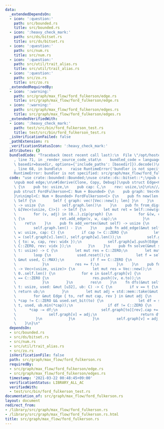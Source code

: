 ```yaml
---
data:
  _extendedDependsOn:
  - icon: ':question:'
    path: src/bounded.rs
    title: src/bounded.rs
  - icon: ':heavy_check_mark:'
    path: src/ds/bitset.rs
    title: src/ds/bitset.rs
  - icon: ':question:'
    path: src/num.rs
    title: src/num.rs
  - icon: ':question:'
    path: src/util/trait_alias.rs
    title: src/util/trait_alias.rs
  - icon: ':question:'
    path: src/zo.rs
    title: src/zo.rs
  _extendedRequiredBy:
  - icon: ':warning:'
    path: src/graph/max_flow/ford_fulkerson/edge.rs
    title: src/graph/max_flow/ford_fulkerson/edge.rs
  - icon: ':warning:'
    path: src/graph/max_flow/ford_fulkerson/edges.rs
    title: src/graph/max_flow/ford_fulkerson/edges.rs
  _extendedVerifiedWith:
  - icon: ':heavy_check_mark:'
    path: test/src/bin/ford_fulkerson_test.rs
    title: test/src/bin/ford_fulkerson_test.rs
  _isVerificationFailed: false
  _pathExtension: rs
  _verificationStatusIcon: ':heavy_check_mark:'
  attributes: {}
  bundledCode: "Traceback (most recent call last):\n  File \"/opt/hostedtoolcache/Python/3.9.2/x64/lib/python3.9/site-packages/onlinejudge_verify/documentation/build.py\"\
    , line 71, in _render_source_code_stat\n    bundled_code = language.bundle(stat.path,\
    \ basedir=basedir, options={'include_paths': [basedir]}).decode()\n  File \"/opt/hostedtoolcache/Python/3.9.2/x64/lib/python3.9/site-packages/onlinejudge_verify/languages/user_defined.py\"\
    , line 68, in bundle\n    raise RuntimeError('bundler is not specified: {}'.format(path.as_posix()))\n\
    RuntimeError: bundler is not specified: src/graph/max_flow/ford_fulkerson.rs\n"
  code: "use crate::bounded::Bounded;\nuse crate::ds::bitset::*;\npub use crate::num::*;\n\
    \npub mod edge;\n\n#[derive(Clone, Copy, Debug)]\npub struct Edge<C: Num + Bounded>\
    \ {\n    pub to: usize,\n    pub cap: C,\n    rev: usize,\n}\n\n/// O(FE)\n#[derive(Clone)]\n\
    pub struct FordFulkerson<C: Num + Bounded> {\n    pub graph: Vec<Vec<Edge<C>>>,\n\
    }\n\nimpl<C: Num + Bounded> FordFulkerson<C> {\n    pub fn new(len: usize) ->\
    \ Self {\n        Self { graph: vec![Vec::new(); len] }\n    }\n    pub fn len(&self)\
    \ -> usize {\n        self.graph.len()\n    }\n    pub fn from_digraph(graph:\
    \ &[Vec<(usize, C)>]) -> Self {\n        let mut ret = Self::new(graph.len());\n\
    \        for (v, adj) in (0..).zip(graph) {\n            for &(w, cap) in adj\
    \ {\n                ret.add_edge(v, w, cap);\n            }\n        }\n    \
    \    ret\n    }\n    pub fn add_vertex(&mut self) -> usize {\n        self.graph.push(Vec::new());\n\
    \        self.graph.len() - 1\n    }\n    pub fn add_edge(&mut self, v: usize,\
    \ w: usize, cap: C) {\n        if cap != C::ZERO {\n            let (vidx, widx)\
    \ = (self.graph[v].len(), self.graph[w].len());\n            self.graph[v].push(Edge\
    \ { to: w, cap, rev: widx });\n            self.graph[w].push(Edge { to: v, cap:\
    \ C::ZERO, rev: vidx });\n        }\n    }\n    pub fn solve(&mut self, s: usize,\
    \ t: usize) -> C {\n        let mut res = C::ZERO;\n        let mut used = new_bitset(self.graph.len());\n\
    \        loop {\n            used.reset();\n            let f = self.dfs(s, t,\
    \ &mut used, C::MAX);\n            if f == C::ZERO {\n                return res;\n\
    \            }\n            res += f;\n        }\n    }\n    pub fn min_cut(&self)\
    \ -> Vec<(usize, usize)> {\n        let mut res = Vec::new();\n        for v in\
    \ 0..self.len() {\n            for e in &self.graph[v] {\n                if e.cap\
    \ == C::ZERO {\n                    res.push((v, e.to));\n                }\n\
    \            }\n        }\n        res\n    }\n    fn dfs(&mut self, v: usize,\
    \ t: usize, used: &mut [u32], ub: C) -> C {\n        if v == t {\n           \
    \ return ub;\n        }\n        let mut adj = std::mem::take(&mut self.graph[v]);\n\
    \        for &mut Edge { to, ref mut cap, rev } in &mut adj {\n            if\
    \ *cap != C::ZERO && used.set_bit(to) {\n                let df = self.dfs(to,\
    \ t, used, ub.min(*cap));\n                if df != C::ZERO {\n              \
    \      *cap -= df;\n                    self.graph[to][rev].cap += df;\n     \
    \               self.graph[v] = adj;\n                    return df;\n       \
    \         }\n            }\n        }\n        self.graph[v] = adj;\n        C::ZERO\n\
    \    }\n}\n"
  dependsOn:
  - src/bounded.rs
  - src/ds/bitset.rs
  - src/num.rs
  - src/util/trait_alias.rs
  - src/zo.rs
  isVerificationFile: false
  path: src/graph/max_flow/ford_fulkerson.rs
  requiredBy:
  - src/graph/max_flow/ford_fulkerson/edge.rs
  - src/graph/max_flow/ford_fulkerson/edges.rs
  timestamp: '2021-03-22 00:48:45+09:00'
  verificationStatus: LIBRARY_ALL_AC
  verifiedWith:
  - test/src/bin/ford_fulkerson_test.rs
documentation_of: src/graph/max_flow/ford_fulkerson.rs
layout: document
redirect_from:
- /library/src/graph/max_flow/ford_fulkerson.rs
- /library/src/graph/max_flow/ford_fulkerson.rs.html
title: src/graph/max_flow/ford_fulkerson.rs
---
```

